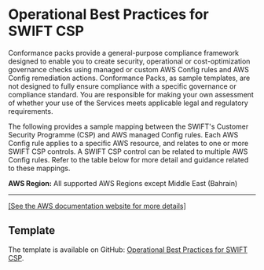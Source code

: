 # Operational Best Practices for SWIFT CSP<a name="operational-best-practices-for-swift-csp"></a>

Conformance packs provide a general\-purpose compliance framework designed to enable you to create security, operational or cost\-optimization governance checks using managed or custom AWS Config rules and AWS Config remediation actions\. Conformance Packs, as sample templates, are not designed to fully ensure compliance with a specific governance or compliance standard\. You are responsible for making your own assessment of whether your use of the Services meets applicable legal and regulatory requirements\.

The following provides a sample mapping between the SWIFT's Customer Security Programme \(CSP\) and AWS managed Config rules\. Each AWS Config rule applies to a specific AWS resource, and relates to one or more SWIFT CSP controls\. A SWIFT CSP control can be related to multiple AWS Config rules\. Refer to the table below for more detail and guidance related to these mappings\. 

**AWS Region:** All supported AWS Regions except Middle East \(Bahrain\)


****  
[\[See the AWS documentation website for more details\]](http://docs.aws.amazon.com/config/latest/developerguide/operational-best-practices-for-swift-csp.html)

## Template<a name="swift-csp-conformance-pack-sample"></a>

The template is available on GitHub: [Operational Best Practices for SWIFT CSP](https://github.com/awslabs/aws-config-rules/blob/master/aws-config-conformance-packs/Operational-Best-Practices-for-SWIFT-CSP.yaml)\.